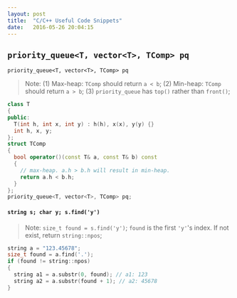 ```yaml
---
layout: post
title:  "C/C++ Useful Code Snippets"
date:   2016-05-26 20:04:15
---
```


## `priority_queue<T, vector<T>, TComp> pq`
`priority_queue<T, vector<T>, TComp> pq`
> Note:
> (1) Max-heap: `TComp` should return `a < b`;
> (2) Min-heap: `TComp` should return `a > b`;
> (3) `priority_queue` has `top()` rather than `front()`;

```cpp
class T
{
public:
  T(int h, int x, int y) : h(h), x(x), y(y) {}
  int h, x, y;
};
struct TComp
{
  bool operator()(const T& a, const T& b) const
  {
    // max-heap. a.h > b.h will result in min-heap.
    return a.h < b.h; 
  }
};
priority_queue<T, vector<T>, TComp> pq;
```

#### `string s; char y; s.find('y')`
> Note: `size_t found = s.find('y')`; `found` is the first `'y'`'s index. If not exist, return `string::npos`;

```cpp
string a = "123.45678";
size_t found = a.find('.');
if (found != string::npos)
{
  string a1 = a.substr(0, found); // a1: 123
  string a2 = a.substr(found + 1); // a2: 45678
}
```
